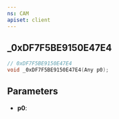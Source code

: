```yaml
---
ns: CAM
apiset: client
---
```

## _0xDF7F5BE9150E47E4

```c
// 0xDF7F5BE9150E47E4
void _0xDF7F5BE9150E47E4(Any p0);
```


## Parameters
* **p0**:



